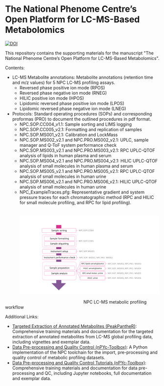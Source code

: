 # The National Phenome Centre’s Open Platform for LC-MS-Based Metabolomics 

[![DOI](https://zenodo.org/badge/409603110.svg)](https://zenodo.org/badge/latestdoi/409603110)

This repository contains the supporting materials for the manuscript "The National Phenome Centre’s Open Platform for LC-MS-Based Metabolomics". 

Contents:
  - LC-MS Metabolite annotations: Metabolite annotations (retention time and m/z values) for 5 NPC LC-MS profiling assays.
    - Reversed phase positive ion mode (RPOS)
    - Reversed phase negative ion mode (RNEG)
    - HILIC positive ion mode (HPOS)
    - Lipidomic reversed phase positive ion mode (LPOS)
    - Lipidomic reversed phase negative ion mode (LNEG)
  - Protocols: Standard operating procedures (SOPs) and corresponding proformas (PRO) to document the outlined procedures in pdf format. 
    - NPC.SOP.CC004_v1.1: Sample sorting and LIMS logging 
    - NPC.SOP.CC005_v2.1: Formatting and replication of samples 
    - NPC.SOP.MS001_v2.1: Calibration and LockMass 
    - NPC.SOP.MS002_v2.1 and NPC.PRO.MS002_v2.1: UPLC, sample manager and Q-ToF system performance check 
    - NPC.SOP.MS003_v2.1 and NPC.PRO.MS003_v2.1: RPC UPLC-QTOF analysis of lipids in human plasma and serum 
    - NPC.SOP.MS004_v2.1 and NPC.PRO.MS004_v2.1: HILIC UPLC-QTOF analysis of small molecules in human plasma and serum 
    - NPC.SOP.MS005_v2.1 and NPC.PRO.MS005_v2.1: RPC UPLC-QTOF analysis of small molecules in human urine 
    - NPC.SOP.MS006_v2.1 and NPC.PRO.MS006_v2.1: HILIC UPLC-QTOF analysis of small molecules in human urine
    - NPC_ExampleTraces.pfg: Representative gradient and system pressure traces for each chromatographic method (RPC and HILIC for small molecule profiling, 
     and RPC for lipid profiling).
    <br></br>
    &emsp;&emsp;&emsp;&emsp;&emsp;<span style="display:block;text-align:center">![NPC LC-MS Workflow](./Protocols/SOPworkflow.png?style=centerme)</span>
    
   &emsp;&emsp;&emsp;&emsp;&emsp;&emsp;&emsp;&emsp;&emsp;&emsp;&emsp;&emsp;&emsp;&emsp;&emsp;&emsp;&emsp;&emsp; NPC LC-MS metabolic profiling workflow

Additional Links:
 - [Targeted Extraction of Annotated Metabolites (PeakPantheR)](https://github.com/phenomecentre/peakPantheR): Comprehensive training materials and documentation for the targeted extraction of annotated metabolites from LC-MS global profiling data, including vignettes and exemplar data.
  - [Data Pre-processing and Quality Control (nPYc-Toolbox)](https://github.com/phenomecentre/nPYc-Toolbox): A Python implementation of the NPC toolchain for the import, pre-processing and quality control of metabolic profiling datasets.
  - [Data Pre-processing and Quality Control Tutorials (nPYc-Toolbox)](https://github.com/phenomecentre/nPYc-toolbox-tutorials): Comprehensive training materials and documentation for data pre-processing and QC, including Jupyter notebooks, full documentation and exemplar data.
